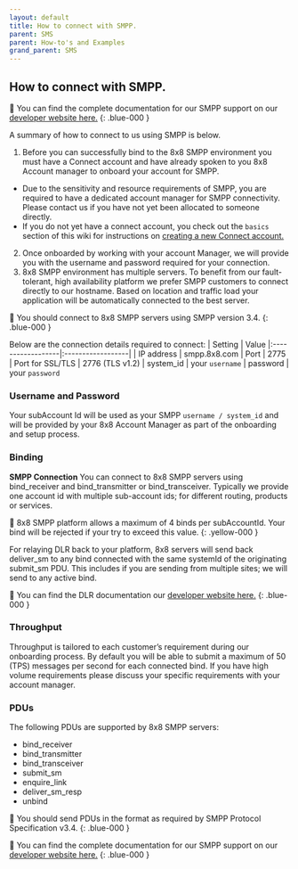 ```yaml
---
layout: default
title: How to connect with SMPP.
parent: SMS
parent: How-to's and Examples
grand_parent: SMS
---
```


## How to connect with SMPP.

📘 You can find the complete documentation for our SMPP support on our [developer website here.](https://developer.8x8.com/connect/reference/smpp-connection)
{: .blue-000 }

A summary of how to connect to us using SMPP is below.

1. Before you can successfully bind to the 8x8 SMPP environment you must have a Connect account and have already spoken to you 8x8 Account manager to onboard your account for SMPP.
  - Due to the sensitivity and resource requirements of SMPP, you are required to have a dedicated account manager for SMPP connectivity. Please contact us if you have not yet been allocated to someone directly.
  - If you do not yet have a connect account, you check out the `basics` section of this wiki for instructions on [creating a new Connect account.](https://mlwrogers.github.io/cpaas-wiki/docs/basics/connect_createAccount/)
2. Once onboarded by working with your account Manager, we will provide you with the username and password required for your connection.
3. 8x8 SMPP environment has multiple servers. To benefit from our fault-tolerant, high availability platform we prefer SMPP customers to connect directly to our hostname. Based on location and traffic load your application will be automatically connected to the best server.

📘 You should connect to 8x8 SMPP servers using SMPP version 3.4.
{: .blue-000 }

Below are the connection details required to connect:
| Setting           | Value
|:------------------|:------------------|
| IP address        | smpp.8x8.com
| Port              | 2775
| Port for SSL/TLS  | 2776 (TLS v1.2)
| system_id	        | your `username`
| password	        | your `password`

### Username and Password

Your subAccount Id will be used as your SMPP `username / system_id` and will be provided by your 8x8 Account Manager as part of the onboarding and setup process.

### Binding
**SMPP Connection**
You can connect to 8x8 SMPP servers using bind_receiver and bind_transmitter or bind_transceiver. Typically we provide one account id with multiple sub-account ids; for different routing, products or services.

🚧 8x8 SMPP platform allows a maximum of 4 binds per subAccountId. Your bind will be rejected if your try to exceed this value.
{: .yellow-000 }

For relaying DLR
 back to your platform, 8x8 servers will send back deliver_sm to any bind connected with the same systemId of the originating submit_sm PDU. This includes if you are sending from multiple sites; we will send to any active bind.

📘 You can find the DLR documentation our [developer website here.](https://developer.8x8.com/connect/reference/smpp-delivery-receipts)
{: .blue-000 }

### Throughput
Throughput is tailored to each customer’s requirement during our onboarding process. By default you will be able to submit a maximum of 50 (TPS) messages per second for each connected bind. If you have high volume requirements please discuss your specific requirements with your account manager.

### PDUs
The following PDUs are supported by 8x8 SMPP servers:

- bind_receiver
- bind_transmitter
- bind_transceiver
- submit_sm
- enquire_link
- deliver_sm_resp
- unbind

📘 You should send PDUs in the format as required by SMPP Protocol Specification v3.4.
{: .blue-000 }

📘 You can find the complete documentation for our SMPP support on our [developer website here.](https://developer.8x8.com/connect/reference/smpp-connection)
{: .blue-000 }
